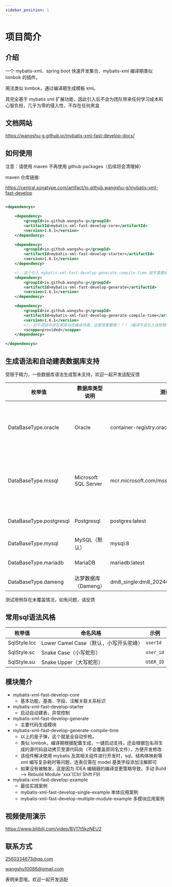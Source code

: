 ```yaml
---
sidebar_position: 1
---
```


# 项目简介

## 介绍

一个 mybatis-xml、spring boot 快速开发集合、mybatis-xml 编译期类似 lombok 的插件。

用法类似 lombok，通过编译期生成模板 xml。

其完全基于 mybatis xml 扩展功能，因此引入后不会为团队带来任何学习成本和心智负担，几乎为零的侵入性，不存在任何黑盒

## 文档网站

https://wangshu-g.github.io/mybatis-xml-fast-develop-docs/

## 如何使用

注意：请使用 maven 不再使用 github packages（后续将会清理掉）

maven 仓库链接:

https://central.sonatype.com/artifact/io.github.wangshu-g/mybatis-xml-fast-develop

```xml

<dependencys>

    <dependency>
        <groupId>io.github.wangshu-g</groupId>
        <artifactId>mybatis-xml-fast-develop-core</artifactId>
        <version>1.6.1</version>
    </dependency>

    <dependency>
        <groupId>io.github.wangshu-g</groupId>
        <artifactId>mybatis-xml-fast-develop-starter</artifactId>
        <version>1.6.1</version>
    </dependency>

    <!--这个引入 mybatis-xml-fast-develop-generate-compile-time 就不需要自己手动调用生成了-->
    <dependency>
        <groupId>io.github.wangshu-g</groupId>
        <artifactId>mybatis-xml-fast-develop-generate</artifactId>
        <version>1.6.1</version>
    </dependency>

    <dependency>
        <groupId>io.github.wangshu-g</groupId>
        <artifactId>mybatis-xml-fast-develop-generate-compile-time</artifactId>
        <version>1.6.1</version>
        <!--对于项目中存在某些动态编译场景，这里很重要哦！！！（编译不会引入该依赖）-->
        <scoppe>provided</scoppe>
    </dependency>

</dependencys>

```

## 生成语法和自动建表数据库支持

受限于精力，一些数据库语法生成暂未支持，欢迎一起开发适配反馈

| 枚举值                     | 数据库类型说明              | 测试镜像版本                                             | 精确版本                                                                            |
|-------------------------|----------------------|----------------------------------------------------|---------------------------------------------------------------------------------|
| DataBaseType.oracle     | Oracle               | container-registry.oracle.com/database/free:latest | Oracle Database 23ai Free Release 23.0.0.0.0 - Develop, Learn, and Run for Free |
| DataBaseType.mssql      | Microsoft SQL Server | mcr.microsoft.com/mssql/server:2019-latest         | Microsoft SQL Server 2019 (RTM-CU32-GDR) (KB5063757) - 15.0.4440.1 (X64)        |
| DataBaseType.postgresql | Postgresql           | postgres:latest                                    | PostgreSQL 17.6 (Debian 17.6-1.pgdg13+1)                                        |
| DataBaseType.mysql      | MySQL（默认）            | mysql:8                                            | 8.4.6                                                                           |
| DataBaseType.mariadb    | MariaDB              | mariadb:latest                                     | 12.0.2-MariaDB-ubu2404                                                          |
| DataBaseType.dameng     | 达梦数据库（Dameng）        | dm8_single:dm8_20240715_rev232765_x86_rh6_64       | 8                                                                               |

测试用例存在未覆盖情况，如有问题，请反馈

## 常用sql语法风格

| 枚举值          | 命名风格                        | 示例        |
|--------------|-----------------------------|-----------|
| SqlStyle.lcc | Lower Camel Case（默认，小写开头驼峰） | `userId`  |
| SqlStyle.sc  | Snake Case（小写蛇形）            | `user_id` |
| SqlStyle.su  | Snake Upper（大写蛇形）           | `USER_ID` |

## 模块简介

+ mybatis-xml-fast-develop-core
  + 基本功能，基类、字段、注解关联关系标识
+ mybatis-xml-fast-develop-starter
  + 启动自动建表，异常控制
+ mybatis-xml-fast-develop-generate
  + 主要代码生成模块
+ mybatis-xml-fast-develop-generate-compile-time
  + 以上的是子弹，这个就是全自动步枪。
  + 类似 lombok，编译期根据配置生成，一键启动支持，还会根据包名将生成的源代码自动拷贝至源代码处（不会覆盖原同名文件），方便开发修改
  + 该组件解决使用 mybatis 及其相关组件进行开发时，sql、结构体映射等 xml 编写复杂耗时等问题，连表仅需在 model 基类字段添加注解即可
  + 如果没有被触发，这是因为 IDEA 编辑器的编译变更策略导致，手动 Build --> Rebuild Module 'xxx'(Ctrl Shift F9)
+ mybatis-xml-fast-develop-example
  + 最佳实践案例
  + mybatis-xml-fast-develop-single-example 单体应用案例
  + mybatis-xml-fast-develop-multiple-module-example 多模块应用案例

## 视频使用演示

https://www.bilibili.com/video/BV17t5kzNEU2

## 联系方式

2560334673@qq.com

wangshu10086@gmail.com

表明来意哦，欢迎一起开发适配